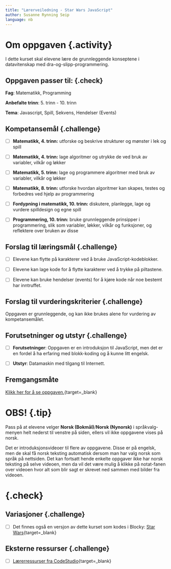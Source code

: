 ```yaml
---
title: "Lærerveiledning - Star Wars JavaScript"
author: Susanne Rynning Seip
language: nb
---
```


# Om oppgaven {.activity}

I dette kurset skal elevene lære de grunnleggende konseptene i datavitenskap med dra-og-slipp-programmering.

## Oppgaven passer til: {.check}

 __Fag__: Matematikk, Programming

__Anbefalte trinn__: 5. trinn - 10. trinn

__Tema__: Javascript, Spill, Sekvens, Hendelser (Events)

## Kompetansemål {.challenge}

- [ ] __Matematikk, 4. trinn:__ utforske og beskrive strukturer og mønster i lek og spill

- [ ] __Matematikk, 4. trinn:__ lage algoritmer og utrykke de ved bruk av variabler, vilkår og løkker

- [ ] __Matematikk, 5. trinn:__ lage og programmere algoritmer med bruk av variabler, vilkår og løkker

- [ ] __Matematikk, 8. trinn:__ utforske hvordan algoritmer kan skapes, testes og forbedres ved hjelp av programmering

- [ ] __Fordypning i matematikk, 10. trinn:__ diskutere, planlegge, lage og vurdere spilldesign og egne spill

- [ ] __Programmering, 10. trinn:__ bruke grunnleggende prinsipper i programmering, slik som variabler, løkker, vilkår og funksjoner, og reflektere over bruken av disse

## Forslag til læringsmål {.challenge}

- [ ] Elevene kan flytte på karakterer ved å bruke JavaScript-kodeblokker.

- [ ] Elevene kan lage kode for å flytte karakterer ved å trykke på piltastene.

- [ ] Elevene kan bruke hendelser (events) for å kjøre kode når noe bestemt har inntruffet.

## Forslag til vurderingskriterier {.challenge}

Oppgaven er grunnleggende, og kan ikke brukes alene for vurdering av kompetansemålet.

## Forutsetninger og utstyr {.challenge}

- [ ] __Forutsetninger__: Oppgaven er en introduksjon til JavaScript, men det er en fordel å ha erfaring med blokk-koding og å kunne litt engelsk.

- [ ] __Utstyr__: Datamaskin med tilgang til Internett.

## Fremgangsmåte

[Klikk her for å se oppgaven.](https://studio.code.org/s/starwars/stage/1/puzzle/1){target=_blank}

# OBS! {.tip}
Pass på at elevene velger __Norsk (Bokmål)__/__Norsk (Nynorsk)__ i språkvalg-menyen helt nederst til venstre på siden, ellers vil ikke oppgavene vises på norsk.

Det er introduksjonsvideoer til flere av oppgavene. Disse er på engelsk, men de skal få norsk teksting automatisk dersom man har valg norsk som språk på nettsiden. Det kan fortsatt hende enkelte oppgaver ikke har norsk teksting på selve videoen, men da vil det være mulig å klikke på notat-fanen over videoen hvor alt som blir sagt er skrevet ned sammen med bilder fra videoen.

<!--Workaround to get V and ER out of the tip box-->
# {.check}

## Variasjoner {.challenge}

- [ ] Det finnes også en versjon av dette kurset som kodes i Blocky: [Star Wars](../StarWars/README.html){target=_blank}

## Eksterne ressurser {.challenge}

- [ ] [Lærerressurser fra CodeStudio](https://code.org/hourofcode/starwars){target=_blank}
